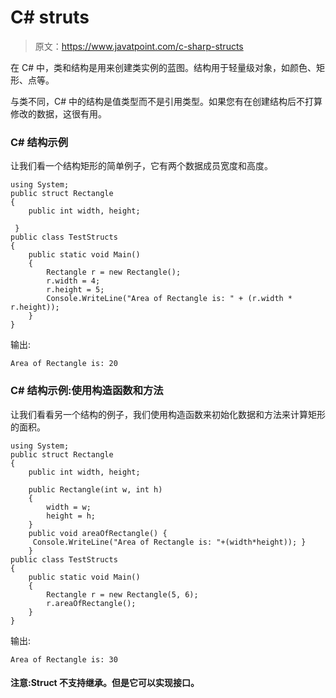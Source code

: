 # C# struts

> 原文：<https://www.javatpoint.com/c-sharp-structs>

在 C# 中，类和结构是用来创建类实例的蓝图。结构用于轻量级对象，如颜色、矩形、点等。

与类不同，C# 中的结构是值类型而不是引用类型。如果您有在创建结构后不打算修改的数据，这很有用。

### C# 结构示例

让我们看一个结构矩形的简单例子，它有两个数据成员宽度和高度。

```
using System;
public struct Rectangle
{
    public int width, height;

 }
public class TestStructs
{
    public static void Main()
    {
        Rectangle r = new Rectangle();
        r.width = 4;
        r.height = 5;
        Console.WriteLine("Area of Rectangle is: " + (r.width * r.height));
    }
}

```

输出:

```
Area of Rectangle is: 20

```

### C# 结构示例:使用构造函数和方法

让我们看看另一个结构的例子，我们使用构造函数来初始化数据和方法来计算矩形的面积。

```
using System;
public struct Rectangle
{
    public int width, height;

    public Rectangle(int w, int h)
    {
        width = w;
        height = h;
    }
    public void areaOfRectangle() { 
     Console.WriteLine("Area of Rectangle is: "+(width*height)); }
    }
public class TestStructs
{
    public static void Main()
    {
        Rectangle r = new Rectangle(5, 6);
        r.areaOfRectangle();
    }
}

```

输出:

```
Area of Rectangle is: 30

```

#### 注意:Struct 不支持继承。但是它可以实现接口。